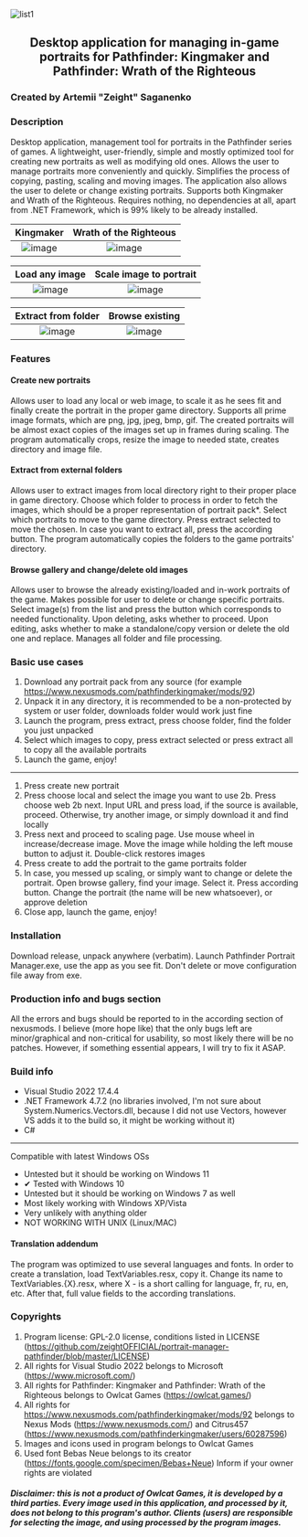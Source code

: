![list1](https://user-images.githubusercontent.com/50341618/227392274-89674a5f-96f7-4113-92f9-152702ebffe4.png)

## <p align="center">Desktop application for managing in-game portraits for Pathfinder: Kingmaker and Pathfinder: Wrath of the Righteous</p>

### Created by Artemii "Zeight" Saganenko

### Description

Desktop application, management tool for portraits in the Pathfinder series of games. A lightweight, user-friendly, simple and mostly optimized tool for creating new portraits as well as modifying old ones. Allows the user to manage portraits more conveniently and quickly. Simplifies the process of copying, pasting, scaling and moving images. The application also allows the user to delete or change existing portraits. Supports both Kingmaker and Wrath of the Righteous. Requires nothing, no dependencies at all, apart from .NET Framework, which is 99% likely to be already installed. 


| Kingmaker | Wrath of the Righteous |
| :-------: | :--------------------: |
|![image](https://user-images.githubusercontent.com/50341618/227395883-6e96df36-069f-4b47-8f40-6fe7b38a1ec0.png)|![image](https://user-images.githubusercontent.com/50341618/227396112-714300c1-10d6-42fe-b76b-b2b0670e0e7f.png)|

| Load any image | Scale image to portrait |
| :------------: | :---------------------: |
|![image](https://user-images.githubusercontent.com/50341618/227396290-3f63cf1a-4139-479b-9877-230e772bf13b.png)|![image](https://user-images.githubusercontent.com/50341618/227396316-67fc3ada-200f-4f36-adf4-586c4d5196b8.png)|

| Extract from folder | Browse existing |
| :-----------------: | :-------------: |
|![image](https://user-images.githubusercontent.com/50341618/227396815-0a2a97e1-169d-4861-b667-9c41cc6b5cf6.png)|![image](https://user-images.githubusercontent.com/50341618/227396755-de05f69f-01c9-47af-a005-577693399463.png)|

### Features

#### Create new portraits
Allows user to load any local or web image, to scale it as he sees fit and finally create the portrait in the proper game directory. Supports all prime image formats, which are png, jpg, jpeg, bmp, gif. The created portraits will be almost exact copies of the images set up in frames during scaling. The program automatically crops, resize the image to needed state, creates directory and image file.

#### Extract from external folders
Allows user to extract images from local directory right to their proper place in game directory. Choose which folder to process in order to fetch the images, which should be a proper representation of portrait pack*. Select which portraits to move to the game directory. Press extract selected to move the chosen. In case you want to extract all, press the according button. The program automatically copies the folders to the game portraits' directory.

#### Browse gallery and change/delete old images
Allows user to browse the already existing/loaded and in-work portraits of the game. Makes possible for user to delete or change specific portraits. Select image(s) from the list and press the button which corresponds to needed functionality. Upon deleting, asks whether to proceed. Upon editing, asks whether to make a standalone/copy version or delete the old one and replace. Manages all folder and file processing. 

### Basic use cases
1. Download any portrait pack from any source (for example https://www.nexusmods.com/pathfinderkingmaker/mods/92)
2. Unpack it in any directory, it is recommended to be a non-protected by system or user folder, downloads folder would work just fine
3. Launch the program, press extract, press choose folder, find the folder you just unpacked
4. Select which images to copy, press extract selected or press extract all to copy all the available portraits
5. Launch the game, enjoy!
---
1. Press create new portrait
2. Press choose local and select the image you want to use
  2b. Press choose web
  2b next. Input URL and press load, if the source is available, proceed. Otherwise, try another image, or simply download it and find locally
3. Press next and proceed to scaling page. Use mouse wheel in increase/decrease image. Move the image while holding the left mouse button to adjust it. Double-click restores images
4. Press create to add the portrait to the game portraits folder
5. In case, you messed up scaling, or simply want to change or delete the portrait. Open browse gallery, find your image. Select it. Press according button. Change the portrait (the name will be new whatsoever), or approve deletion 
5. Close app, launch the game, enjoy!

### Installation
Download release, unpack anywhere (verbatim). Launch Pathfinder Portrait Manager.exe, use the app as you see fit. Don't delete or move configuration file away from exe.

### Production info and bugs section
All the errors and bugs should be reported to in the according section of nexusmods. I believe (more hope like) that the only bugs left are minor/graphical and non-critical for usability, so most likely there will be no patches. However, if something essential appears, I will try to fix it ASAP.

### Build info
* Visual Studio 2022 17.4.4
* .NET Framework 4.7.2 (no libraries involved, I'm not sure about System.Numerics.Vectors.dll, because I did not use Vectors, however VS adds it to the build so, it might be working without it)
* C#
---
Compatible with latest Windows OSs 
* Untested but it should be working on Windows 11
* ✔ Tested with Windows 10
* Untested but it should be working on Windows 7 as well
* Most likely working with Windows XP/Vista
* Very unlikely with anything older
* NOT WORKING WITH UNIX (Linux/MAC)

#### Translation addendum
The program was optimized to use several languages and fonts. In order to create a translation, load TextVariables.resx, copy it. Change its name to TextVariables.{X}.resx, where X - is a short calling for language, fr, ru, en, etc. After that, full value fields to the according translations. 

### Copyrights
1. Program license: GPL-2.0 license, conditions listed in LICENSE (https://github.com/zeightOFFICIAL/portrait-manager-pathfinder/blob/master/LICENSE)
2. All rights for Visual Studio 2022 belongs to Microsoft (https://www.microsoft.com/)
3. All rights for Pathfinder: Kingmaker and Pathfinder: Wrath of the Righteous belongs to Owlcat Games (https://owlcat.games/)
4. All rights for https://www.nexusmods.com/pathfinderkingmaker/mods/92 belongs to Nexus Mods (https://www.nexusmods.com/) and Citrus457 (https://www.nexusmods.com/pathfinderkingmaker/users/60287596)
5. Images and icons used in program belongs to Owlcat Games
6. Used font Bebas Neue belongs to its creator (https://fonts.google.com/specimen/Bebas+Neue)
Inform if your owner rights are violated
##### Disclaimer: this is not a product of Owlcat Games, it is developed by a third parties. Every image used in this application, and processed by it, does not belong to this program's author. Clients (users) are responsible for selecting the image, and using processed by the program images.
